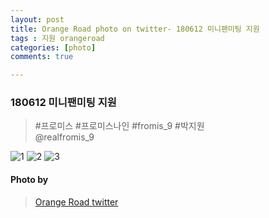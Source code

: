 ```yaml
---
layout: post
title: Orange Road photo on twitter- 180612 미니팬미팅 지원
tags : 지원 orangeroad
categories: [photo]
comments: true

---
```


###  180612 미니팬미팅 지원

> #프로미스 #프로미스나인 #fromis_9 #박지원  
@realfromis_9

![1](https://pbs.twimg.com/media/DfeWj56U0AAh8LO.jpg)
![2](https://pbs.twimg.com/media/DfeWlSBUcAACZfF.jpg)
![3](https://pbs.twimg.com/media/DfiILcFUwAEsoWC.jpg)


#### Photo by
> [Orange Road twitter](https://twitter.com/OrangeRoad8)